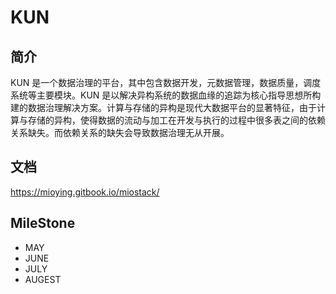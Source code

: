 # KUN

## 简介

KUN 是一个数据治理的平台，其中包含数据开发，元数据管理，数据质量，调度系统等主要模块。KUN 是以解决异构系统的数据血缘的追踪为核心指导思想所构建的数据治理解决方案。计算与存储的异构是现代大数据平台的显著特征，由于计算与存储的异构，使得数据的流动与加工在开发与执行的过程中很多表之间的依赖关系缺失。而依赖关系的缺失会导致数据治理无从开展。

## 文档
https://mioying.gitbook.io/miostack/

## MileStone
- MAY
- JUNE
- JULY
- AUGEST